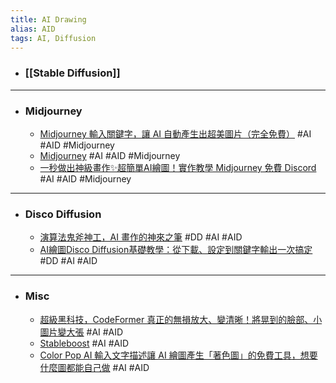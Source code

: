 ```yaml
---
title: AI Drawing
alias: AID
tags: AI, Diffusion
---
```


- ### [[Stable Diffusion]]
- ---
- ### Midjourney
	- [Midjourney 輸入關鍵字，讓 AI 自動產生出超美圖片（完全免費）](https://www.kocpc.com.tw/archives/453331) #AI #AID #Midjourney
	- [Midjourney](https://www.midjourney.com/home/) #AI #AID #Midjourney
	- [一秒做出神級畫作✨超簡單AI繪圖！實作教學 Midjourney 免費 Discord](https://www.youtube.com/watch?v=JTFNF22TG9s) #AI #AID #Midjourney
- ---
- ### Disco Diffusion
	- [演算法鬼斧神工，AI 畫作的神來之筆](https://technews.tw/2022/05/15/ai-disco-diffusion/) #DD #AI #AID
	- [AI繪圖Disco Diffusion基礎教學：從下載、設定到關鍵字輸出一次搞定](https://www.techbang.com/posts/102184-what-exactly-is-the-super-popular-ai-drawing-play-disco) #DD #AI #AID
- ---
- ### Misc
	- [超級黑科技，CodeFormer 真正的無損放大、變清晰！將晃到的臉部、小圖片變大張](https://www.kocpc.com.tw/archives/472274) #AI #AID
	- [Stableboost](https://stableboost.ai/) #AI #AID
	- [Color Pop AI 輸入文字描述讓 AI 繪圖產生「著色圖」的免費工具，想要什麼圖都能自己做](https://www.kocpc.com.tw/archives/482064) #AI #AID
